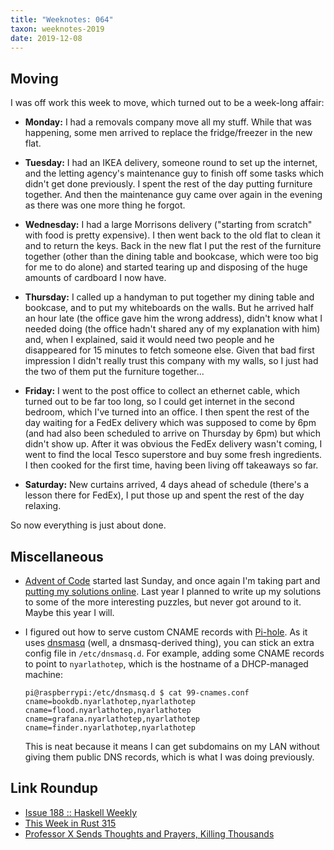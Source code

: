 ```yaml
---
title: "Weeknotes: 064"
taxon: weeknotes-2019
date: 2019-12-08
---
```


## Moving

I was off work this week to move, which turned out to be a week-long
affair:

- **Monday:** I had a removals company move all my stuff.  While that
  was happening, some men arrived to replace the fridge/freezer in the
  new flat.

- **Tuesday:** I had an IKEA delivery, someone round to set up the
  internet, and the letting agency's maintenance guy to finish off
  some tasks which didn't get done previously.  I spent the rest of
  the day putting furniture together.  And then the maintenance guy
  came over again in the evening as there was one more thing he
  forgot.

- **Wednesday:** I had a large Morrisons delivery ("starting from
  scratch" with food is pretty expensive).  I then went back to the
  old flat to clean it and to return the keys.  Back in the new flat I
  put the rest of the furniture together (other than the dining table
  and bookcase, which were too big for me to do alone) and started
  tearing up and disposing of the huge amounts of cardboard I now
  have.

- **Thursday:** I called up a handyman to put together my dining table
  and bookcase, and to put my whiteboards on the walls.  But he
  arrived half an hour late (the office gave him the wrong address),
  didn't know what I needed doing (the office hadn't shared any of my
  explanation with him) and, when I explained, said it would need two
  people and he disappeared for 15 minutes to fetch someone else.
  Given that bad first impression I didn't really trust this company
  with my walls, so I just had the two of them put the furniture
  together...

- **Friday:** I went to the post office to collect an ethernet cable,
  which turned out to be far too long, so I could get internet in the
  second bedroom, which I've turned into an office.  I then spent the
  rest of the day waiting for a FedEx delivery which was supposed to
  come by 6pm (and had also been scheduled to arrive on Thursday by
  6pm) but which didn't show up.  After it was obvious the FedEx
  delivery wasn't coming, I went to find the local Tesco superstore
  and buy some fresh ingredients.  I then cooked for the first time,
  having been living off takeaways so far.

- **Saturday:** New curtains arrived, 4 days ahead of schedule
  (there's a lesson there for FedEx), I put those up and spent the
  rest of the day relaxing.

So now everything is just about done.

## Miscellaneous

- [Advent of Code][] started last Sunday, and once again I'm taking
  part and [putting my solutions online][].  Last year I planned to
  write up my solutions to some of the more interesting puzzles, but
  never got around to it.  Maybe this year I will.

- I figured out how to serve custom CNAME records with [Pi-hole][].
  As it uses [dnsmasq][] (well, a dnsmasq-derived thing), you can
  stick an extra config file in `/etc/dnsmasq.d`.  For example, adding
  some CNAME records to point to `nyarlathotep`, which is the hostname
  of a DHCP-managed machine:

  ```
  pi@raspberrypi:/etc/dnsmasq.d $ cat 99-cnames.conf
  cname=bookdb.nyarlathotep,nyarlathotep
  cname=flood.nyarlathotep,nyarlathotep
  cname=grafana.nyarlathotep,nyarlathotep
  cname=finder.nyarlathotep,nyarlathotep
  ```

  This is neat because it means I can get subdomains on my LAN without
  giving them public DNS records, which is what I was doing
  previously.

[Advent of Code]: https://adventofcode.com/
[putting my solutions online]: https://github.com/barrucadu/aoc/tree/master/2019
[Pi-hole]: https://pi-hole.net/
[dnsmasq]: http://www.thekelleys.org.uk/dnsmasq/doc.html

## Link Roundup

- [Issue 188 :: Haskell Weekly](https://haskellweekly.news/issue/188.html)
- [This Week in Rust 315](https://this-week-in-rust.org/blog/2019/12/03/this-week-in-rust-315/)
- [Professor X Sends Thoughts and Prayers, Killing Thousands](https://thehardtimes.net/harddrive/professor-x-sends-thoughts-and-prayers-killing-thousands/)
